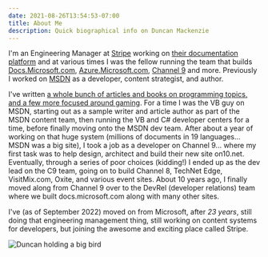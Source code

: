```yaml
---
date: 2021-08-26T13:54:53-07:00
title: About Me
description: Quick biographical info on Duncan Mackenzie
---
```

I'm an Engineering Manager at [Stripe](https://stripe.com) working on [their documentation platform](https://docs.stripe.com/) and at various times I was the fellow running the team that builds [Docs.Microsoft.com](https://docs.microsoft.com), [Azure.Microsoft.com](https://azure.microsoft.com), [Channel  9](https://channel9.msdn.com) and more. Previously I worked on [MSDN](https://en.wikipedia.org/wiki/Microsoft_Developer_Network) as a developer, content strategist, and author.

I've written [a whole bunch of articles and books on programming topics, and a few more focused around gaming](/publications/). For a time I was the VB guy on MSDN, starting out as a sample writer and article author as part of the MSDN content team, then running the VB and C# developer centers for a time, before finally moving onto the MSDN dev team. After about a year of working on that huge system (millions of documents in 19 languages... MSDN was a big site), I took a job as a developer on Channel 9... where my first task was to help design, architect and build their new site on10.net. Eventually, through a series of poor choices (kidding!) I ended up as the dev lead on the C9 team, going on to build Channel 8, TechNet Edge, VisitMix.com, Oxite, and various event sites. About 10 years ago, I finally moved along from Channel 9 over to the DevRel (developer relations) team where we built docs.microsoft.com along with many other sites.

I've (as of September 2022) moved on from Microsoft, after *23 years*, still doing that engineering management thing, still working on content systems for developers, but joining the awesome and exciting place called Stripe.

![Duncan holding a big bird](/images/yes-that-is-a-big-bird.jpg)
